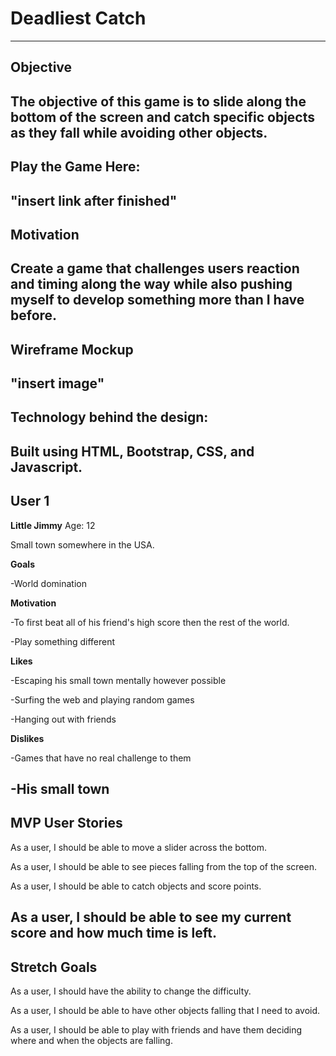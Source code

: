 # Deadliest Catch ##
-------------------------------------
## Objective ##

The objective of this game is to slide along the bottom of the screen and catch specific objects as they fall while avoiding other objects.
-------------------------------------
## Play the Game Here: ##

"insert link after finished"
-------------------------------------
## Motivation ##

Create a game that challenges users reaction and timing along the way while also pushing myself to develop something more than I have before.
-------------------------------------
## Wireframe Mockup ##

"insert image"
-------------------------------------
## Technology behind the design: ##

Built using HTML, Bootstrap, CSS, and Javascript.
-------------------------------------
## User 1
**Little Jimmy**
Age: 12

Small town somewhere in the USA.

**Goals**

-World domination

**Motivation**

-To first beat all of his friend's high score then the rest of the world.

-Play something different

**Likes**

-Escaping his small town mentally however possible

-Surfing the web and playing random games

-Hanging out with friends

**Dislikes**

-Games that have no real challenge to them

-His small town
-------------------------------------
## MVP User Stories ##

As a user, I should be able to move a slider across the bottom.

As a user, I should be able to see pieces falling from the top of the screen.

As a user, I should be able to catch objects and score points.

As a user, I should be able to see my current score and how much time is left.
--------------------------------------
## Stretch Goals ##

As a user, I should have the ability to change the difficulty.

As a user, I should be able to have other objects falling that I need to avoid.

As a user, I should be able to play with friends and have them deciding where and when the objects are falling.
